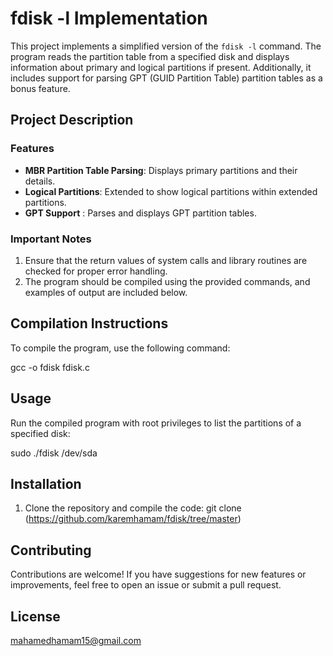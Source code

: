 # fdisk -l Implementation

This project implements a simplified version of the `fdisk -l` command. The program reads the partition table from a specified disk and displays information about primary and logical partitions if present. Additionally, it includes support for parsing GPT (GUID Partition Table) partition tables as a bonus feature.

## Project Description

### Features
- **MBR Partition Table Parsing**: Displays primary partitions and their details.
- **Logical Partitions**: Extended to show logical partitions within extended partitions.
- **GPT Support** : Parses and displays GPT partition tables.

### Important Notes
1. Ensure that the return values of system calls and library routines are checked for proper error handling.
2. The program should be compiled using the provided commands, and examples of output are included below.

## Compilation Instructions

To compile the program, use the following command:

gcc -o fdisk fdisk.c


## Usage

Run the compiled program with root privileges to list the partitions of a specified disk:

sudo ./fdisk /dev/sda

## Installation

1. Clone the repository and compile the code: git clone (https://github.com/karemhamam/fdisk/tree/master)

## Contributing

Contributions are welcome! 
If you have suggestions for new features or improvements, feel free to open an issue or submit a pull request.

## License

mahamedhamam15@gmail.com



